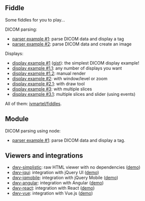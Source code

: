 ## Fiddle

Some fiddles for you to play...

DICOM parsing:
 * [parser example #1](https://jsfiddle.net/ivmartel/v2j2n6pc/): parse DICOM data and display a tag
 * [parser example #2](https://jsfiddle.net/ivmartel/fvy7L60j/): parse DICOM data and create an image

Displays:
 * [display example #1](https://jsfiddle.net/ivmartel/LteeL0gf/) ([gist](https://gist.github.com/ivmartel/7415ca9b21209e83b5e713d838529795)): the simplest DICOM display example!
 * [display example #1.1](https://jsfiddle.net/ivmartel/jkcmj0px/): any number of displays you want
 * [display example #1.2](https://jsfiddle.net/ivmartel/5ew3t619/): manual render
 * [display example #2](https://jsfiddle.net/ivmartel/kkp7ytk3/): with window/level or zoom
 * [display example #2.1](https://jsfiddle.net/ivmartel/fugw49be/): with draw tool
 * [display example #3](https://jsfiddle.net/ivmartel/hmetaz6f/): with multiple slices
 * [display example #3.1](https://jsfiddle.net/ivmartel/zvt0xemc/): multiple slices and slider (using events)

All of them: [ivmartel/fiddles](https://jsfiddle.net/user/ivmartel/fiddles/).

## Module

DICOM parsing using node:
 * [parser example #1](https://runkit.com/ivmartel/runkit-npm-dwv-parse-ex-1): parse DICOM data and display a tag.

## Viewers and integrations

 * [dwv-simplistic](https://github.com/ivmartel/dwv-simplistic): raw HTML viewer with no dependencies ([demo](https://ivmartel.github.io/dwv-simplistic/))
 * [dwv-jqui](https://github.com/ivmartel/dwv-jqui): integration with jQuery UI ([demo](https://ivmartel.github.io/dwv-jqui/))
 * [dwv-jqmobile](https://github.com/ivmartel/dwv-jqmobile): integration with jQuery Mobile ([demo](https://ivmartel.github.io/dwv-jqmobile/))
 * [dwv-angular](https://github.com/ivmartel/dwv-angular): integration with Angular ([demo](https://ivmartel.github.io/dwv-angular/))
 * [dwv-react](https://github.com/ivmartel/dwv-react): integration with React ([demo](https://ivmartel.github.io/dwv-react/))
 * [dwv-vue](https://github.com/ivmartel/dwv-vue): integration with Vue.js ([demo](https://ivmartel.github.io/dwv-vue/))
